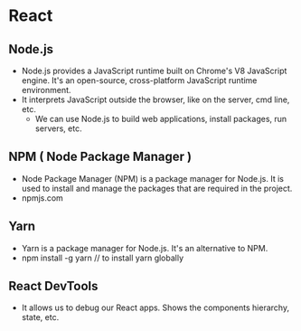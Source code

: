 # React

## Node.js

- Node.js provides a JavaScript runtime built on Chrome's V8 JavaScript engine. It's an open-source, cross-platform JavaScript runtime environment.
- It interprets JavaScript outside the browser, like on the server, cmd line, etc.
  - We can use Node.js to build web applications, install packages, run servers, etc.

## NPM ( Node Package Manager )

- Node Package Manager (NPM) is a package manager for Node.js. It is used to install and manage the packages that are required in the project.
- npmjs.com

## Yarn

- Yarn is a package manager for Node.js. It's an alternative to NPM.
- npm install -g yarn // to install yarn globally

## React DevTools

- It allows us to debug our React apps. Shows the components hierarchy, state, etc.
